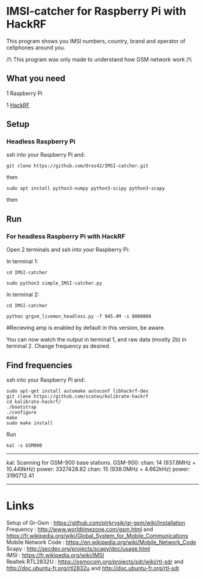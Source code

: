 # IMSI-catcher for Raspberry Pi with HackRF
This program shows you IMSI numbers, country, brand and operator of cellphones around you.  
  
/!\ This program was only made to understand how GSM network work /!\

## What you need

1 Raspberry Pi

1 [HackRF](https://greatscottgadgets.com/hackrf/)  
  
  
## Setup

### Headless Raspberry Pi

ssh into your Raspberry Pi and:

	git clone https://github.com/Oros42/IMSI-catcher.git

then

	sudo apt install python3-numpy python3-scipy python3-scapy

then


## Run

### For headless Raspberry Pi with HackRF

Open 2 terminals and ssh into your Raspberry Pi:

In terminal 1:

	cd IMSI-catcher

	sudo python3 simple_IMSI-catcher.py

In terminal 2:

	cd IMSI-catcher

	python grgsm_livemon_headless.py -f 945.4M -s 8000000
	
#Recieving amp is enabled by default in this version, be aware.
	
You can now watch the output in terminal 1, and raw data (mostly 2b) in terminal 2. Change frequency as desired.


## Find frequencies

ssh into your Raspberry Pi and:

	sudo apt-get install automake autoconf libhackrf-dev
	git clone https://github.com/scateu/kalibrate-hackrf
	cd kalibrate-hackrf/
	./bootstrap
	./configure
	make
	sudo make install

Run  

	kal -s GSM900
***
kal: Scanning for GSM-900 base stations.
GSM-900:
	chan:   14 (937.8MHz + 10.449kHz)	power: 3327428.82
	chan:   15 (938.0MHz + 4.662kHz)	power: 3190712.41
***
  
# Links

Setup of Gr-Gsm : https://github.com/ptrkrysik/gr-gsm/wiki/Installation  
Frequency : http://www.worldtimezone.com/gsm.html and https://fr.wikipedia.org/wiki/Global_System_for_Mobile_Communications  
Mobile Network Code : https://en.wikipedia.org/wiki/Mobile_Network_Code  
Scapy : http://secdev.org/projects/scapy/doc/usage.html  
IMSI : https://fr.wikipedia.org/wiki/IMSI  
Realtek RTL2832U : https://osmocom.org/projects/sdr/wiki/rtl-sdr and http://doc.ubuntu-fr.org/rtl2832u and http://doc.ubuntu-fr.org/rtl-sdr  
